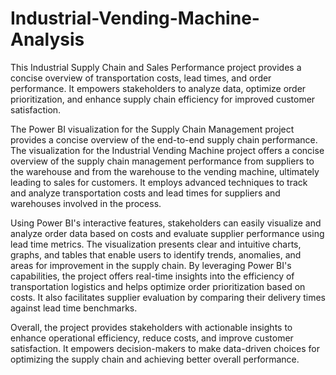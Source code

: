# Industrial-Vending-Machine-Analysis
This Industrial Supply Chain and Sales Performance project provides a concise overview of transportation costs, lead times, and order performance. It empowers stakeholders to analyze data, optimize order prioritization, and enhance supply chain efficiency for improved customer satisfaction.

The Power BI visualization for the Supply Chain Management project provides a concise overview of the end-to-end supply chain performance. The visualization for the Industrial Vending Machine project offers a concise overview of the supply chain management performance from suppliers to the warehouse and from the warehouse to the vending machine, ultimately leading to sales for customers. It employs advanced techniques to track and analyze transportation costs and lead times for suppliers and warehouses involved in the process.

Using Power BI's interactive features, stakeholders can easily visualize and analyze order data based on costs and evaluate supplier performance using lead time metrics. The visualization presents clear and intuitive charts, graphs, and tables that enable users to identify trends, anomalies, and areas for improvement in the supply chain.
By leveraging Power BI's capabilities, the project offers real-time insights into the efficiency of transportation logistics and helps optimize order prioritization based on costs. It also facilitates supplier evaluation by comparing their delivery times against lead time benchmarks.

Overall, the project provides stakeholders with actionable insights to enhance operational efficiency, reduce costs, and improve customer satisfaction. It empowers decision-makers to make data-driven choices for optimizing the supply chain and achieving better overall performance.
